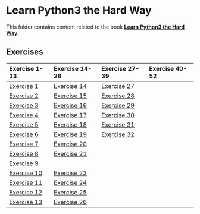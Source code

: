 # Learn Python3 the Hard Way

This folder contains content related to the book [**Learn Python3 the Hard Way**](https://learnpythonthehardway.org/).

## Exercises
|Exercise 1-13                |Exercise 14-26               |Exercise 27-39               |Exercise 40-52|
|:----------------------------|:----------------------------|:----------------------------|:-------------|
|[Exercise 1](part_1/ex01.md) |[Exercise 14](part_2/ex14.md)|[Exercise 27](part_3/ex27.md)||
|[Exercise 2](part_1/ex02.md) |[Exercise 15](part_2/ex15.md)|[Exercise 28](part_3/ex28.md)||
|[Exercise 3](part_1/ex03.md) |[Exercise 16](part_2/ex16.md)|[Exercise 29](part_3/ex29.md)||
|[Exercise 4](part_1/ex04.md) |[Exercise 17](part_2/ex17.md)|[Exercise 30](part_3/ex30.md)||
|[Exercise 5](part_1/ex05.md) |[Exercise 18](part_2/ex18.md)|[Exercise 31](part_3/ex31.md)||
|[Exercise 6](part_1/ex06.md) |[Exercise 19](part_2/ex19.md)|[Exercise 32](part_3/ex32.md)||
|[Exercise 7](part_1/ex07.md) |[Exercise 20](part_2/ex20.md)|||
|[Exercise 8](part_1/ex08.md) |[Exercise 21](part_2/ex21.md)|||
|[Exercise 9](part_1/ex09.md) ||||
|[Exercise 10](part_1/ex10.md)|[Exercise 23](part_2/ex23.md)|||
|[Exercise 11](part_1/ex11.md)|[Exercise 24](part_2/ex24.md)|||
|[Exercise 12](part_1/ex12.md)|[Exercise 25](part_2/ex25.md)|||
|[Exercise 13](part_1/ex13.md)|[Exercise 26](part_2/ex26.md)|||